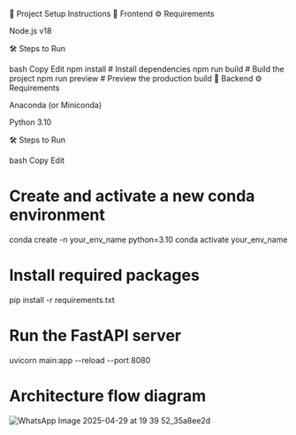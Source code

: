 🚀 Project Setup Instructions
🔹 Frontend
⚙️ Requirements

Node.js v18

🛠️ Steps to Run

bash
Copy
Edit
npm install         # Install dependencies
npm run build       # Build the project
npm run preview     # Preview the production build
🔹 Backend
⚙️ Requirements

Anaconda (or Miniconda)

Python 3.10

🛠️ Steps to Run

bash
Copy
Edit
# Create and activate a new conda environment
conda create -n your_env_name python=3.10
conda activate your_env_name

# Install required packages
pip install -r requirements.txt

# Run the FastAPI server
uvicorn main:app --reload --port 8080


# Architecture flow diagram

![WhatsApp Image 2025-04-29 at 19 39 52_35a8ee2d](https://github.com/user-attachments/assets/081b0b2c-f6a9-4fff-919f-4ff528caedf8)

